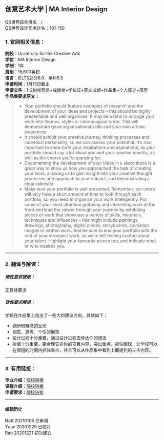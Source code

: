 ##  创意艺术大学 | MA Interior Design  

QS世界综合排名：/  
QS世界设计艺术排名：101-150  

### 1. 官网相关信息：

**院校**：University for the Creative Arts  
**学位**：MA Interior Design  
**学制**：1年  
**费用**：15,600英镑  
**语言**：IELTS总分6.0，单科5.5  
**申请时间**：1月15日截止  
**申请文件**：1-2封推荐信+成绩单+学位证+英文成绩+作品集+个人陈述+简历  
**作品集要求原文：**  
> - Your portfolio should feature examples of research and the development of your ideas and projects – this should be highly presentable and well organised. It may be useful to arrange your work into themes, styles or chronological order. This will demonstrate good organisational skills and your own artistic awareness.  
> - It should exhibit your creative journey, thinking processes and individual personality, so we can assess your potential. It’s also important to show both your inspirations and aspirations, as your portfolio should say a lot about you and your creative identity, as well as the course you’re applying for.  
> - Documenting the development of your ideas in a sketchbook is a great way to show us how you approached the task of creating your work, allowing us to gain insight into your creative thought processes and approach to your subject, and demonstrating a clear rationale.  
> - Make sure your portfolio is well presented. Remember, our tutors will only have a short amount of time to look through each portfolio, so you need to organise your work intelligently. Put some of your most attention grabbing and interesting work at the front and lead the viewer through your journey by exhibiting pieces of work that showcase a variety of skills, materials, techniques and influences – this might include paintings, drawings, photography, digital pieces, storyboards, animation images or written work. And be sure to end your portfolio with the rest of your strongest work, so we’re left feeling excited about your talent. Highlight your favourite pieces too, and indicate what or who inspires you.  





---


### 2. 翻译与解读：

##### 硬性要求提取：
无具体要求  


##### 软性要求解读：
学校在作品集上给出了一些大的建议方向，具体如下：
- 调研和概念的呈现  
- 创意，思考，个性的展现  
- 设计过程十分重要，通过设计过程去传达你的想法  
- 排版十分重要。要合理安排你的项目内容，突出重点，抓住眼球，让学校可以在很短的时间内抓住重点，并且可以从作品集中看到上面提到的三点内容。  

---


### 3. 有用链接：

**专业介绍：**[院校链接](https://www.uca.ac.uk/study/courses/ma-interior-design/)  
**课程介绍：**[院校链接](http://webdocs.ucreative.ac.uk/Interior_Design_MA_C_PSpecA_201920-1537529760012.pdf)  
**申请要求：**[院校链接](https://www.uca.ac.uk/international/international-country-entry-requirements/china/)         



---


#### 编辑历史
Natt 20210106 已审阅  
Yuan 20201229 已校对  
Ran 20201221 初次建立  
